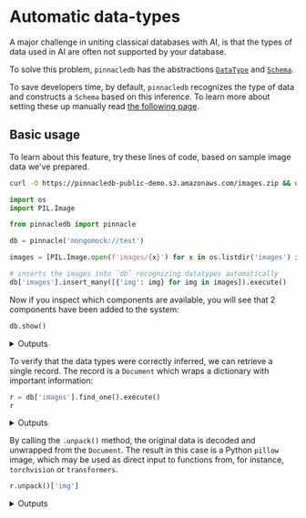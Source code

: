 # Automatic data-types

A major challenge in uniting classical databases with AI, 
is that the types of data used in AI are often not supported by your database.

To solve this problem, `pinnacledb` has the abstractions [`DataType`](../apply_api/datatype.md) and [`Schema`](../apply_api/schema.md).

To save developers time, by default, `pinnacledb` recognizes the type of data and constructs a `Schema` based on this inference.
To learn more about setting these up manually read [the following page](./data_encodings_and_schemas.md).

## Basic usage

To learn about this feature, try these lines of code, based on sample image data we've prepared.

```bash
curl -O https://pinnacledb-public-demo.s3.amazonaws.com/images.zip && unzip images.zip
```

```python
import os
import PIL.Image

from pinnacledb import pinnacle

db = pinnacle('mongomock://test')

images = [PIL.Image.open(f'images/{x}') for x in os.listdir('images') if x.endswith('.png')]

# inserts the images into `db` recognizing datatypes automatically
db['images'].insert_many([{'img': img} for img in images]).execute()
```

Now if you inspect which components are available, you will see that 2 components have been added to 
the system:

```python
db.show()
```

<details>
    <summary>Outputs</summary>
    <pre>
        ```
        [{'identifier': 'pil_image', 'type_id': 'datatype'},
         {'identifier': 'AUTO:img=pil_image', 'type_id': 'schema'}]
        ```
    </pre>
</details>

To verify that the data types were correctly inferred, we can retrieve a single record.
The record is a `Document` which wraps a dictionary with important information:

```python
r = db['images'].find_one().execute()
r
```

<details>
    <summary>Outputs</summary>
    <pre>
        ```
        Document({'img': <PIL.PngImagePlugin.PngImageFile image mode=RGB size=500x338 at 0x128394190>, '_fold': 'train', '_schema': 'AUTO:img=pil_image', '_id': ObjectId('6658610912e50a99219ba587')})
        ```
    </pre>
</details>


By calling the `.unpack()` method, the original data is decoded and unwrapped from the `Document`.
The result in this case is a Python `pillow` image, which may be used as direct input 
to functions from, for instance, `torchvision` or `transformers`.

```python
r.unpack()['img']
```

<details>
    <summary>Outputs</summary>
    <div>
        ![](/listening/31_0.png)
    </div>
</details>